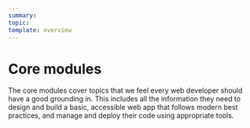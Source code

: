 ```yaml
---
summary:
topic:
template: overview
---
```


# Core modules

The core modules cover topics that we feel every web developer should have a good grounding in. This includes all the information they need to design and build a basic, accessible web app that follows modern best practices, and manage and deploy their code using appropriate tools.
